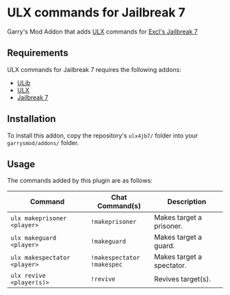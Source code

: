 # ULX commands for Jailbreak 7
Garry's Mod Addon that adds [ULX](https://github.com/TeamUlysses/ulx) commands for [Excl's Jailbreak 7](https://github.com/kurt-stolle/jailbreak)

## Requirements
ULX commands for Jailbreak 7 requires the following addons:

* [ULib](https://github.com/TeamUlysses/ulib)
* [ULX](https://github.com/TeamUlysses/ulx)
* [Jailbreak 7](https://github.com/kurt-stolle/jailbreak)

## Installation
To install this addon, copy the repository's `ulx4jb7/` folder into your `garrysmod/addons/` folder.

## Usage
The commands added by this plugin are as follows:

| Command                      | Chat Command(s)                   | Description               |
|------------------------------|-----------------------------------|---------------------------|
| `ulx makeprisoner <player>`  | `!makeprisoner`                   | Makes target a prisoner.  |
| `ulx makeguard <player>`     | `!makeguard`                      | Makes target a guard.     |
| `ulx makespectator <player>` | `!makespectator` <br> `!makespec` | Makes target a spectator. |
| `ulx revive <player(s)>`     | `!revive`                         | Revives target(s).        |